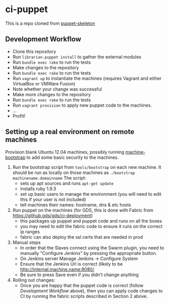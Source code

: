 # ci-puppet
This is a repo cloned from [puppet-skeleton](https://github.com/alphagov/puppet-skeleton)

## Development Workflow 

- Clone this repository 
- Run `librarian-puppet install` to gather the external modules
- Run `bundle exec rake` to run the tests
- Make changes to the repository
- Run `bundle exec rake` to run the tests
- Run `vagrant up` to instantiate the machines (requires Vagrant and either VirtualBox or VMWare Fusion)
- Note whether your change was successful
- Make more changes to the repository
- Run `bundle exec rake` to run the tests
- Run `vagrant provision` to apply new puppet code to the machines.
- ...
- Profit!

## Setting up a real environment on remote machines

Provision blank Ubuntu 12.04 machines, possibly running [machine-bootstrap](https://github.com/alphagov/machine-bootstrap) to add some basic security to the machines.

1. Run the bootstrap script from `tools/bootstrap` on each new machine.
   It should be run as locally on those machines as `./bootstrap machinename.domainname`
   The script: 
     - sets up apt sources and runs `apt-get update`
     - installs ruby 1.9.3
     - set up basic users to manage the environment (you will need to edit this if your user is not included)
     - tell machines their names: hostname, dns  & etc hosts
2. Run puppet on the machines (for GDS, this is done with Fabric from https://github.gds/gds/ci-deployment)
   - this packages up puppet and puppet code and runs on all the boxes
   - you may need to edit the fabric code to ensure it runs on the correct ip ranges
   - fabric can also deploy the ssl certs that are needed in prod
3. Manual steps 
   - In order that the Slaves connect using the Swarm plugin, you need to manually "Configure Jenkins" by pressing the appropriate button.
   - On Jenkins server Manage Jenkins -> Configure System
   - Ensure that the Jenkins Url is correct (likely to be http://internal.machine.name:8080/
   - Be sure to press Save even if you didn’t change anything
4. Rolling out changes:
   - Once you are happy that the puppet code is correct (follow _Development Workflow_ above), then
     you can apply code changes to CI by running the fabric scripts described in Section 2 above.
